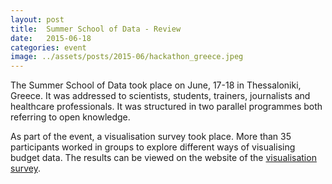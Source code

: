 ```yaml
---
layout: post
title:  Summer School of Data - Review 
date:   2015-06-18
categories: event
image: ../assets/posts/2015-06/hackathon_greece.jpeg
---
```


The Summer School of Data took place on June, 17-18 in Thessaloniki, Greece. It was addressed to scientists, students, trainers, journalists and healthcare professionals. It was structured in two parallel programmes both referring to open knowledge.

As part of the event, a visualisation survey took place. More than 35 participants worked in groups to explore different ways of visualising budget data. The results can be viewed on the website of the [visualisation survey](http://vobs.okfn.gr/content/openbudgetseu-1st-visualization-survey). 



<!-- <p><center><img src="{{site.baseurl}}/assets/blog/2015-06/summer-school-of-data-okfgr.png" alt="Summer School of Data" width="550"></center></p> -->

